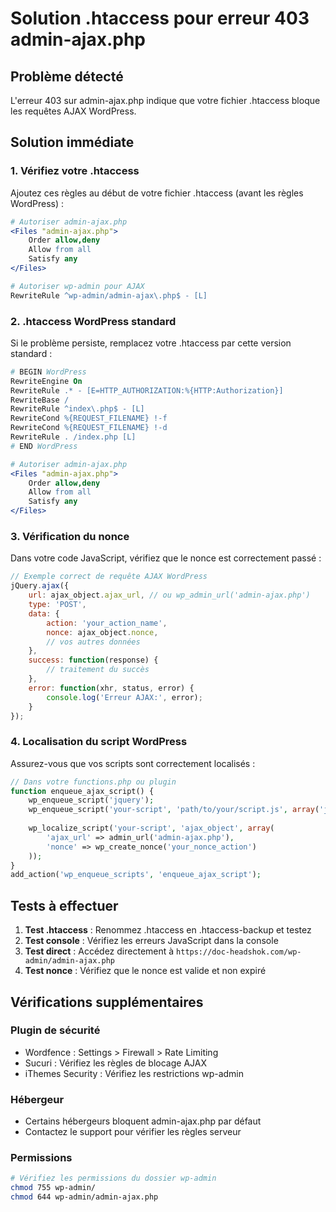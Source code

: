 # Solution .htaccess pour erreur 403 admin-ajax.php

## Problème détecté
L'erreur 403 sur admin-ajax.php indique que votre fichier .htaccess bloque les requêtes AJAX WordPress.

## Solution immédiate

### 1. Vérifiez votre .htaccess
Ajoutez ces règles au début de votre fichier .htaccess (avant les règles WordPress) :

```apache
# Autoriser admin-ajax.php
<Files "admin-ajax.php">
    Order allow,deny
    Allow from all
    Satisfy any
</Files>

# Autoriser wp-admin pour AJAX
RewriteRule ^wp-admin/admin-ajax\.php$ - [L]
```

### 2. .htaccess WordPress standard
Si le problème persiste, remplacez votre .htaccess par cette version standard :

```apache
# BEGIN WordPress
RewriteEngine On
RewriteRule .* - [E=HTTP_AUTHORIZATION:%{HTTP:Authorization}]
RewriteBase /
RewriteRule ^index\.php$ - [L]
RewriteCond %{REQUEST_FILENAME} !-f
RewriteCond %{REQUEST_FILENAME} !-d
RewriteRule . /index.php [L]
# END WordPress

# Autoriser admin-ajax.php
<Files "admin-ajax.php">
    Order allow,deny
    Allow from all
    Satisfy any
</Files>
```

### 3. Vérification du nonce
Dans votre code JavaScript, vérifiez que le nonce est correctement passé :

```javascript
// Exemple correct de requête AJAX WordPress
jQuery.ajax({
    url: ajax_object.ajax_url, // ou wp_admin_url('admin-ajax.php')
    type: 'POST',
    data: {
        action: 'your_action_name',
        nonce: ajax_object.nonce,
        // vos autres données
    },
    success: function(response) {
        // traitement du succès
    },
    error: function(xhr, status, error) {
        console.log('Erreur AJAX:', error);
    }
});
```

### 4. Localisation du script WordPress
Assurez-vous que vos scripts sont correctement localisés :

```php
// Dans votre functions.php ou plugin
function enqueue_ajax_script() {
    wp_enqueue_script('jquery');
    wp_enqueue_script('your-script', 'path/to/your/script.js', array('jquery'), '1.0', true);
    
    wp_localize_script('your-script', 'ajax_object', array(
        'ajax_url' => admin_url('admin-ajax.php'),
        'nonce' => wp_create_nonce('your_nonce_action')
    ));
}
add_action('wp_enqueue_scripts', 'enqueue_ajax_script');
```

## Tests à effectuer

1. **Test .htaccess** : Renommez .htaccess en .htaccess-backup et testez
2. **Test console** : Vérifiez les erreurs JavaScript dans la console
3. **Test direct** : Accédez directement à `https://doc-headshok.com/wp-admin/admin-ajax.php`
4. **Test nonce** : Vérifiez que le nonce est valide et non expiré

## Vérifications supplémentaires

### Plugin de sécurité
- Wordfence : Settings > Firewall > Rate Limiting
- Sucuri : Vérifiez les règles de blocage AJAX
- iThemes Security : Vérifiez les restrictions wp-admin

### Hébergeur
- Certains hébergeurs bloquent admin-ajax.php par défaut
- Contactez le support pour vérifier les règles serveur

### Permissions
```bash
# Vérifiez les permissions du dossier wp-admin
chmod 755 wp-admin/
chmod 644 wp-admin/admin-ajax.php
```